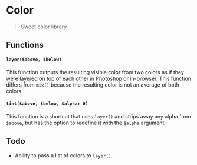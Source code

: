 Color
===

> Sweet color library

## Functions
#### `layer($above, $below)`
This function outputs the resulting visible color from two colors as if they were layered on top of each other in Photoshop or in-browser. This function differs from `mix()` because the resulting color is not an average of both colors.

#### `tint($above, $below, $alpha: 0)`
This function is a shortcut that uses `layer()` and strips away any alpha from `$above`, but has the option to redefine it with the `$alpha` argument.

## Todo
+ Ability to pass a list of colors to `layer()`.
